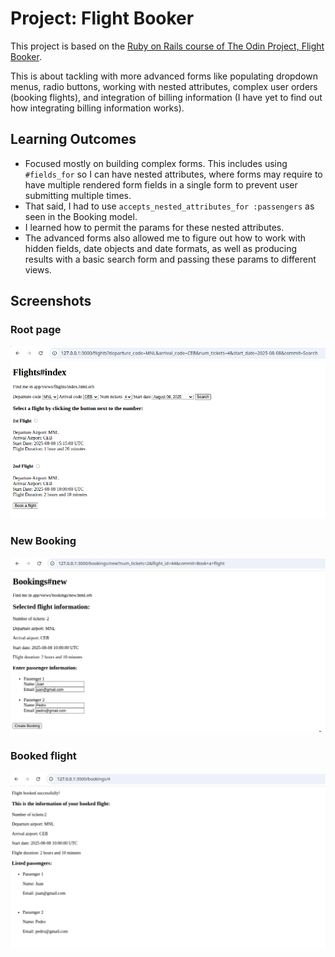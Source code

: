 # Project: Flight Booker

This project is based on the [Ruby on Rails course of The Odin Project, Flight Booker](https://www.theodinproject.com/lessons/ruby-on-rails-flight-booker).

This is about tackling with more advanced forms like populating dropdown menus, radio buttons, working with nested attributes, complex user orders (booking flights), and integration of billing information (I have yet to find out how integrating billing information works).

## Learning Outcomes

- Focused mostly on building complex forms. This includes using `#fields_for` so I can have nested attributes, where forms may require to have multiple rendered form fields in a single form to prevent user submitting multiple times.
- That said, I had to use `accepts_nested_attributes_for :passengers` as seen in the Booking model.
- I learned how to permit the params for these nested attributes.
- The advanced forms also allowed me to figure out how to work with hidden fields, date objects and date formats, as well as producing results with a basic search form and passing these params to different views.

## Screenshots

### Root page

![Root page](public/root_page.png)

### New Booking

![New Booking](public/new_booking.png)

### Booked flight

![Booked flight](public/show_booking.png)
